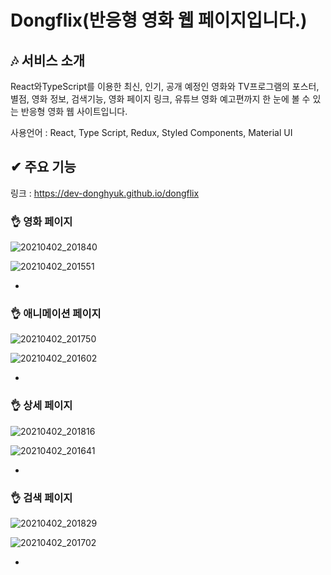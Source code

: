 # Dongflix(반응형 영화 웹 페이지입니다.)

## 🎶 서비스 소개
React와TypeScript를 이용한 최신, 인기, 공개 예정인 영화와 TV프로그램의 포스터, 별점, 영화 정보, 검색기능, 영화 페이지 링크, 유튜브 영화 예고편까지 
한 눈에 볼 수 있는 반응형 영화 웹 사이트입니다.

사용언어 : React, Type Script, Redux, Styled Components, Material UI

## ✔ 주요 기능

링크 : https://dev-donghyuk.github.io/dongflix

### 👌 영화 페이지

![20210402_201840](https://user-images.githubusercontent.com/60591071/113411442-b69b5780-93f0-11eb-9d8a-66c469082bb7.png)

![20210402_201551](https://user-images.githubusercontent.com/60591071/113411448-b7cc8480-93f0-11eb-96f5-c9bdb5e5018f.png)

-

### 👌 애니메이션 페이지

![20210402_201750](https://user-images.githubusercontent.com/60591071/113411449-b8651b00-93f0-11eb-9933-d970539e1322.png)

![20210402_201602](https://user-images.githubusercontent.com/60591071/113411450-b8fdb180-93f0-11eb-93e2-cf33edd1f27f.png)

-

### 👌 상세 페이지

![20210402_201816](https://user-images.githubusercontent.com/60591071/113411452-b9964800-93f0-11eb-939a-3e6f8c2bb82a.png)

![20210402_201641](https://user-images.githubusercontent.com/60591071/113411453-b9964800-93f0-11eb-9596-fde1db9216b4.png)

- 

### 👌 검색 페이지

![20210402_201829](https://user-images.githubusercontent.com/60591071/113411455-ba2ede80-93f0-11eb-8320-d7dd27ab21d3.png)

![20210402_201702](https://user-images.githubusercontent.com/60591071/113411456-ba2ede80-93f0-11eb-969e-346d742abd65.png)

- 
